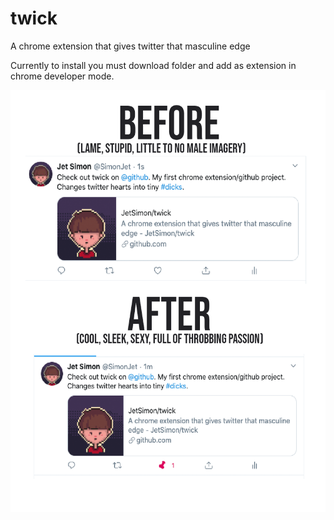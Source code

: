 # twick
 A chrome extension that gives twitter that masculine edge

Currently to install you must download folder and add as extension in chrome developer mode.

<p align="center">
  <img width="540" height="675" src="promopic.png">
</p>
